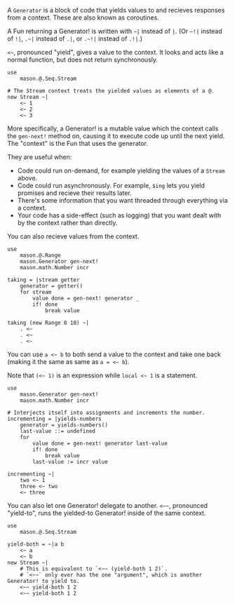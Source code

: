 A `Generator` is a block of code that yields values to and recieves responses from a context.
These are also known as coroutines.

A Fun returning a Generator! is written with `~|` instead of `|`.
(Or `~!|` instead of `!|`, `.~|` instead of `.|`, or `.~!|` instead of `.!|`.)

`<~`, pronounced "yield", gives a value to the context.
It looks and acts like a normal function, but does not return synchronously.

	use
		mason.@.Seq.Stream

	# The Stream context treats the yielded values as elements of a @.
	new Stream ~|
		<~ 1
		<~ 2
		<~ 3


More specifically, a Generator! is a mutable value which the context calls the `gen-next!` method on, causing it to execute code up until the next yield.
The "context" is the Fun that uses the generator.

They are useful when:

* Code could run on-demand, for example yielding the values of a `Stream` above.
* Code could run asynchronously. For example, `$ing` lets you yield promises and recieve their results later.
* There's some information that you want threaded through everything via a context.
* Your code has a side-effect (such as logging) that you want dealt with by the context rather than directly.

You can also recieve values from the context.

	use
		mason.@.Range
		mason.Generator gen-next!
		mason.math.Number incr

	taking = |stream getter
		generator = getter()
		for stream
			value done = gen-next! generator _
			if! done
				break value

	taking (new Range 0 10) ~|
		. <~
		. <~
		. <~

You can use `a <~ b` to both send a value to the context and take one back (making it the same as same as `a = <~ b`).

Note that `(<~ 1)` is an expression while `local <~ 1` is a statement.

	use
		mason.Generator gen-next!
		mason.math.Number incr

	# Interjects itself into assignments and increments the number.
	incrementing = |yields-numbers
		generator = yields-numbers()
		last-value ::= undefined
		for
			value done = gen-next! generator last-value
			if! done
				break value
			last-value := incr value

	incrementing ~|
		two <~ 1
		three <~ two
		<~ three

You can also let one Generator! delegate to another.
`<~~`, pronounced "yield-to", runs the yielded-to Generator! inside of the same context.

	use
		mason.@.Seq.Stream

	yield-both = ~|a b
		<~ a
		<~ b
	new Stream ~|
		# This is equivalent to `<~~ (yield-both 1 2)`.
		# `<~~` only ever has the one "argument", which is another Generator! to yield to.
		<~~ yield-both 1 2
		<~~ yield-both 1 2
